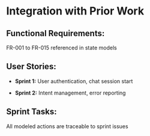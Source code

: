 # Integration with Prior Work

## Functional Requirements:

FR-001 to FR-015 referenced in state models

## User Stories:

- **Sprint 1:** User authentication, chat session start

- **Sprint 2:** Intent management, error reporting

## Sprint Tasks:

All modeled actions are traceable to sprint issues
